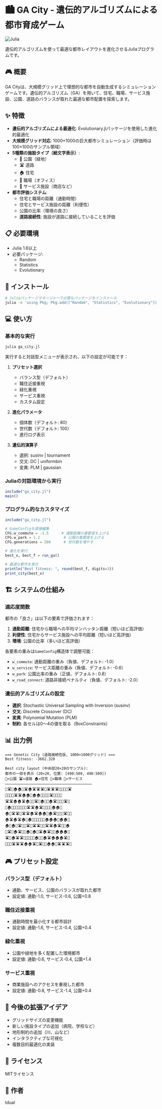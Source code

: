 # 🏙️ GA City - 遺伝的アルゴリズムによる都市育成ゲーム

![Julia](https://img.shields.io/badge/-Julia-9558B2?style=for-the-badge&logo=julia&logoColor=white)

遺伝的アルゴリズムを使って最適な都市レイアウトを進化させるJuliaプログラムです。

## 🎮 概要

GA Cityは、大規模グリッド上で理想的な都市を自動生成するシミュレーションゲームです。遺伝的アルゴリズム（GA）を用いて、住宅、職場、サービス施設、公園、道路のバランスが取れた最適な都市配置を探索します。

## ✨ 特徴

- **遺伝的アルゴリズムによる最適化**: Evolutionary.jlパッケージを使用した進化的最適化
- **大規模グリッド対応**: 1000×1000の巨大都市シミュレーション（評価時は100×100のサンプル領域）
- **5種類の施設タイプ（絵文字表示）**: 
  - 🌳 公園（緑地）
  - 🛣️ 道路
  - 🏠 住宅
  - 🏢 職場（オフィス）
  - 🏪 サービス施設（商店など）
- **都市評価システム**: 
  - 住宅と職場の距離（通勤時間）
  - 住宅とサービス施設の距離（利便性）
  - 公園の比率（環境の良さ）
  - **道路接続性**: 施設が道路に接続していることを評価

## 📋 必要環境

- Julia 1.6以上
- 必要パッケージ:
  - Random
  - Statistics
  - Evolutionary

## 🚀 インストール

```bash
# Juliaパッケージマネージャーで必要なパッケージをインストール
julia -e 'using Pkg; Pkg.add(["Random", "Statistics", "Evolutionary"])'
```

## 💻 使い方

### 基本的な実行

```bash
julia ga_city.jl
```

実行すると対話型メニューが表示され、以下の設定が可能です：

1. **プリセット選択**
   - バランス型（デフォルト）
   - 職住近接重視
   - 緑化重視  
   - サービス重視
   - カスタム設定

2. **進化パラメータ**
   - 個体数（デフォルト: 80）
   - 世代数（デフォルト: 100）
   - 進行ログ表示

3. **遺伝的演算子**
   - 選択: susinv | tournament
   - 交叉: DC | uniformbin
   - 変異: PLM | gaussian

### Juliaの対話環境から実行

```julia
include("ga_city.jl")
main()
```

### プログラム的なカスタマイズ

```julia
include("ga_city.jl")

# GameConfigを直接編集
CFG.w_commute = -1.5      # 通勤距離の重要度を上げる
CFG.w_park = 1.2           # 公園の重要度を上げる
CFG.generations = 200      # 世代数を増やす

# 進化を実行
best_x, best_f = run_ga()

# 最適な都市を表示
println("Best fitness: ", round(best_f, digits=3))
print_city(best_x)
```

## 🏗️ システムの仕組み

### 適応度関数

都市の「良さ」は以下の要素で評価されます：

1. **通勤距離**: 住宅から職場への平均マンハッタン距離（短いほど高評価）
2. **利便性**: 住宅からサービス施設への平均距離（短いほど高評価）
3. **環境**: 公園の比率（多いほど高評価）

各要素の重みは`GameConfig`構造体で調整可能：
- `w_commute`: 通勤距離の重み（負値、デフォルト: -1.0）
- `w_service`: サービス距離の重み（負値、デフォルト: -0.6）
- `w_park`: 公園比率の重み（正値、デフォルト: 0.8）
- `w_road_connect`: 道路非接続ペナルティ（負値、デフォルト: -2.0）

### 遺伝的アルゴリズムの設定

- **選択**: Stochastic Universal Sampling with Inversion (susinv)
- **交叉**: Discrete Crossover (DC)
- **変異**: Polynomial Mutation (PLM)
- **制約**: 各セルは0〜4の値を取る（BoxConstraints）

## 📊 出力例

```
=== Genetic City (道路接続性版, 1000×1000グリッド) ===
Best fitness: -3662.328

Best city layout (中央部20×20のサンプル):
都市の一部を表示 (20×20, 位置: [490:509, 490:509])
🌳=公園 🛣️=道路 🏠=住宅 🏢=職場 🏪=サービス
────────────────────────────────────────
🏢🛣️🏢🏠🏠🏢🛣️🏠🛣️🛣️🛣️🌳🛣️🛣️🛣️🏢🏢🏢🏢🛣️
🏢🏪🌳🏢🛣️🛣️🏠🏠🏪🏠🏠🌳🏢🏢🏢🛣️🌳🌳🏢🏢
🛣️🛣️🏠🏠🛣️🏠🏪🌳🛣️🌳🏠🏪🏪🏠🛣️🏪🏢🏪🛣️🌳
🏢🏠🌳🏢🏪🏪🏢🌳🌳🛣️🛣️🏠🛣️🏢🏪🏢🏢🏠🏠🏪
🏠🏪🛣️🛣️🌳🛣️🛣️🏠🛣️🏠🏠🏪🏠🛣️🌳🏪🌳🛣️🏪🏢
🏠🛣️🏠🛣️🏠🏢🏠🌳🏢🏪🏢🏢🏪🏠🏠🏠🏢🏠🏠🏪
🏠🏢🏠🏪🛣️🏪🏢🛣️🌳🛣️🛣️🏢🏢🛣️🛣️🏠🛣️🏢🏢🏠
🏢🛣️🌳🏠🛣️🏪🏪🏠🏢🏠🌳🛣️🏠🛣️🏢🏪🏠🏠🏠🏢
🛣️🏢🏠🛣️🛣️🏢🏪🌳🏪🏪🏠🌳🏢🏠🛣️🏠🏠🏠🛣️🏪
🌳🏢🏢🛣️🛣️🛣️🏠🏠🛣️🏢🛣️🌳🏪🏠🏠🌳🛣️🛣️🛣️🏪
```

## 🎮 プリセット設定

### バランス型（デフォルト）
- 通勤、サービス、公園のバランスが取れた都市
- 設定値: 通勤-1.0, サービス-0.6, 公園+0.8

### 職住近接重視
- 通勤時間を最小化する都市設計
- 設定値: 通勤-1.6, サービス-0.4, 公園+0.4

### 緑化重視
- 公園や緑地を多く配置した環境都市
- 設定値: 通勤-0.6, サービス-0.4, 公園+1.4

### サービス重視
- 商業施設へのアクセスを重視した都市
- 設定値: 通勤-0.8, サービス-1.4, 公園+0.4

## 🎯 今後の拡張アイデア

- グリッドサイズの変更機能
- 新しい施設タイプの追加（病院、学校など）
- 地形制約の追加（川、山など）
- インタラクティブな可視化
- 複数目的最適化の実装

## 📝 ライセンス

MITライセンス

## 👤 作者

tdual